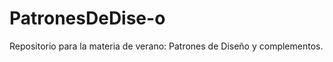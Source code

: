 PatronesDeDise-o
================

Repositorio para la materia de verano: Patrones de Diseño y complementos.
